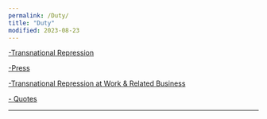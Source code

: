 ```yaml
---
permalink: /Duty/
title: "Duty"
modified: 2023-08-23
---
```













<a href=" https://phdcsseiden.github.io/Tr/ "> -Transnational Repression  </a> 




<a href=" https://phdcsseiden.github.io/News/ "> -Press  </a> 




<a href="  "> -Transnational Repression at Work & Related Business  </a> 




<a href=" https://phdcsseiden.github.io/quotes/ "> - Quotes  </a> 




<hr style="height:2px;border-width:0;color:gray;background-color:gray">




